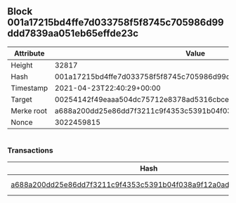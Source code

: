 ## Block 001a17215bd4ffe7d033758f5f8745c705986d99ddd7839aa051eb65effde23c

Attribute | Value
--- | ---
Height | 32817
Hash | 001a17215bd4ffe7d033758f5f8745c705986d99ddd7839aa051eb65effde23c
Timestamp | 2021-04-23T22:40:29+00:00
Target | 00254142f49eaaa504dc75712e8378ad5316cbcead634704b3734b6271167cc4
Merke root | a688a200dd25e86dd7f3211c9f4353c5391b04f038a9f12a0ad53199a0e258a1
Nonce | 3022459815

```

```

### Transactions

Hash | Amount
--- | ---
[a688a200dd25e86dd7f3211c9f4353c5391b04f038a9f12a0ad53199a0e258a1](a688a200dd25e86dd7f3211c9f4353c5391b04f038a9f12a0ad53199a0e258a1.md) | 10.00000000 SKEPTI 
